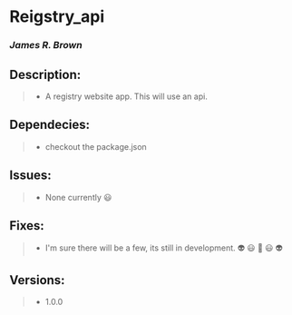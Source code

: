 # Reigstry_api
### *James R. Brown*

## Description:
  
> - A registry website app.  This will use an api.

## Dependecies:

> - checkout the package.json

## Issues:

> - None currently :smiley:

## Fixes:  

> - I'm sure there will be a few, its still in development. :alien: :smiley: :thinking: :smiley: :alien:

## Versions:

> - 1.0.0




